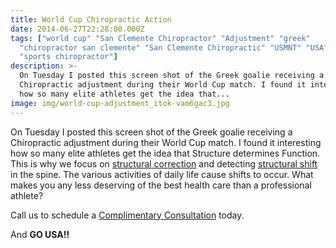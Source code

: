 ```yaml
---
title: World Cup Chiropractic Action
date: 2014-06-27T22:28:00.000Z
tags: ["world cup" "San Clemente Chiropractor" "Adjustment" "greek"
  "chiropractor san clemente" "San Clemente Chiropractic" "USMNT" "USA" "soccer"
  "sports chiropractor"]
description: >-
  On Tuesday I posted this screen shot of the Greek goalie receiving a
  Chiropractic adjustment during their World Cup match. I found it interesting
  how so many elite athletes get the idea that...
image: img/world-cup-adjustment_itok-vam6gac3.jpg
---
```

On Tuesday I posted this screen shot of the Greek goalie receiving a Chiropractic adjustment during their World Cup match. I found it interesting how so many elite athletes get the idea that Structure determines Function. This is why we focus on [structural correction](../why-structural-chiropractic.html "structural correction") and detecting [structural shift](../what-structural-shift.html "Structural Shift") in the spine. The various activities of daily life cause shifts to occur. What makes you any less deserving of the best health care than a professional athlete?

Call us to schedule a [Complimentary Consultation](../schedule-complimentary-consultation.html "complimentary consultation") today.

And **GO USA!!**